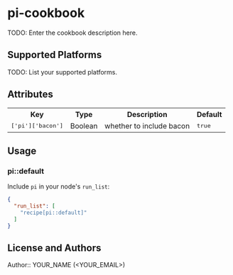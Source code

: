 # pi-cookbook

TODO: Enter the cookbook description here.

## Supported Platforms

TODO: List your supported platforms.

## Attributes

<table>
  <tr>
    <th>Key</th>
    <th>Type</th>
    <th>Description</th>
    <th>Default</th>
  </tr>
  <tr>
    <td><tt>['pi']['bacon']</tt></td>
    <td>Boolean</td>
    <td>whether to include bacon</td>
    <td><tt>true</tt></td>
  </tr>
</table>

## Usage

### pi::default

Include `pi` in your node's `run_list`:

```json
{
  "run_list": [
    "recipe[pi::default]"
  ]
}
```

## License and Authors

Author:: YOUR_NAME (<YOUR_EMAIL>)
